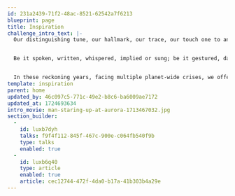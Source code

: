 ```yaml
---
id: 231a2439-71f2-48ac-8521-62542a7f6213
blueprint: page
title: Inspiration
challenge_intro_text: |-
  Our distinguishing tune, our hallmark, our trace, our touch one to another  --  our voice is our liaison to life, our wellspring of wisdom, kindness, courage and humor. 


  Be it spoken, written, whispered, implied or sung; be it gestured, danced or played; be it offered on still wings of silence or in the intimacy of eyes alone, it is our human touchstone.


  In these reckoning years, facing multiple planet-wide crises, we offer throughout this aspirational oasis, an enlightenment of voices known and unknown, encouraging us to act on the understanding that we are profoundly, inescapably in these Earthly struggles together.
template: inspiration
parent: home
updated_by: 46c097c5-771c-49e2-b8c6-ba6009ae7172
updated_at: 1724693634
intro_movie: man-staring-up-at-aurora-1713467032.jpg
section_builder:
  -
    id: luxb7dyh
    talks: f9f4f112-845f-467c-900e-c064fb540f9b
    type: talks
    enabled: true
  -
    id: luxb6q40
    type: article
    enabled: true
    article: cec12744-472f-4da0-b17a-41b303b4a29e
---
```

